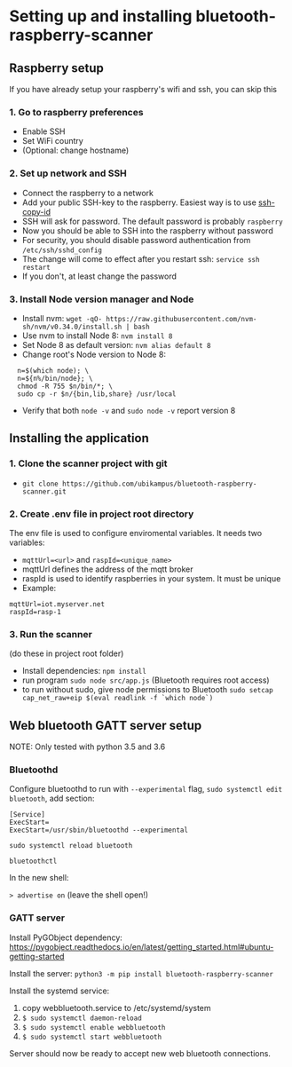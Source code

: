 # Setting up and installing bluetooth-raspberry-scanner

## Raspberry setup
If you have already setup your raspberry's wifi and ssh, you can skip this

### 1. Go to raspberry preferences
 - Enable SSH
 - Set WiFi country
 - (Optional: change hostname)

### 2. Set up network and SSH
  - Connect the raspberry to a network
  - Add your public SSH-key to the raspberry. Easiest way is to use [ssh-copy-id](https://www.ssh.com/ssh/copy-id)
  - SSH will ask for password. The default password is probably `raspberry`
  - Now you should be able to SSH into the raspberry without password
  - For security, you should disable password authentication from `/etc/ssh/sshd_config`
  - The change will come to effect after you restart ssh: `service ssh restart`
  - If you don't, at least change the password


### 3. Install Node version manager and Node
  - Install nvm: `wget -qO- https://raw.githubusercontent.com/nvm-sh/nvm/v0.34.0/install.sh | bash`
  - Use nvm to install Node 8: `nvm install 8`
  - Set Node 8 as default version: `nvm alias default 8`
  - Change root's Node version to Node 8:
  ```
    n=$(which node); \
    n=${n%/bin/node}; \
    chmod -R 755 $n/bin/*; \
    sudo cp -r $n/{bin,lib,share} /usr/local
 ```
 - Verify that both `node -v` and `sudo node -v` report version 8

 ## Installing the application

 ### 1. Clone the scanner project with git
 - `git clone https://github.com/ubikampus/bluetooth-raspberry-scanner.git`

 ### 2. Create .env file in project root directory
 The env file is used to configure enviromental variables. It needs two variables:
 - `mqttUrl=<url>` and `raspId=<unique_name>`
 - mqttUrl defines the address of the mqtt broker
 - raspId is used to identify raspberries in your system. It must be unique
 - Example:
 ```
 mqttUrl=iot.myserver.net
 raspId=rasp-1
 ```

 ### 3. Run the scanner
 (do these in project root folder)
 - Install dependencies:
 `npm install`
 - run program
 `sudo node src/app.js`
 (Bluetooth requires root access)
 - to run without sudo, give node permissions to Bluetooth
 ```sudo setcap cap_net_raw+eip $(eval readlink -f `which node`)```

## Web bluetooth GATT server setup

NOTE: Only tested with python 3.5 and 3.6

### Bluetoothd

Configure bluetoothd to run with `--experimental` flag,
`sudo systemctl edit bluetooth`, add section:

```
[Service]
ExecStart=
ExecStart=/usr/sbin/bluetoothd --experimental
```

`sudo systemctl reload bluetooth`

`bluetoothctl`

In the new shell:

`> advertise on` (leave the shell open!)

### GATT server

Install PyGObject dependency:
https://pygobject.readthedocs.io/en/latest/getting_started.html#ubuntu-getting-started

Install the server: `python3 -m pip install bluetooth-raspberry-scanner`

Install the systemd service:

1. copy webbluetooth.service to /etc/systemd/system
1. `$ sudo systemctl daemon-reload`
1. `$ sudo systemctl enable webbluetooth`
1. `$ sudo systemctl start webbluetooth`

Server should now be ready to accept new web bluetooth connections.
